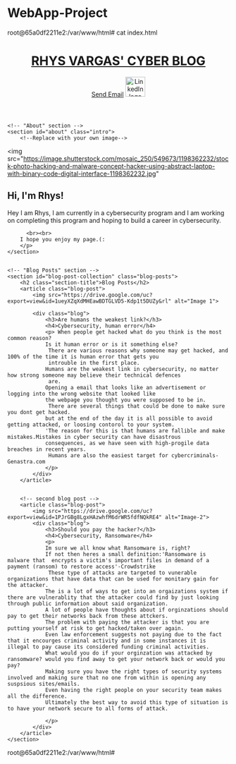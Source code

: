 # WebApp-Project
root@65a0df2211e2:/var/www/html# cat index.html
<!DOCTYPE html>
<html lang="en">

<head>
    <meta charset="UTF-8" />
    <title>My Blog</title>
    <link rel="stylesheet" href="./assets/css/style.css" />
</head>

<body>
    <!-- navigation -->
    <header>
        <h1>
            <a href="/">
                RHYS VARGAS' CYBER BLOG
            </a>
        </h1>
        <a href="mailto:rhysv777@gmail.com" class="button">Send Email</a>
        <a href="https://www.linkedin.com/in/rhys-vargas-400b79172" class="linkedin"><img
                src="https://drive.google.com/uc?export=view&id=14GW-oOoadlMxUGs5FvKkgGkrihtkFyUh" alt="LinkedIn logo"
                height="45px"></a>
    </header>


    <!-- "About" section -->
    <section id="about" class="intro">
        <!--Replace with your own image-->
<img src="https://image.shutterstock.com/mosaic_250/549673/1198362232/stock-photo-hacking-and-malware-concept-hacker-using-abstract-laptop-with-binary-code-digital-interface-1198362232.jpg"
       <h2 class="section-title">Hi, I'm Rhys!</h2>
        <p>
        Hey I am Rhys, I am currently in a cybersecurity program and I am working on completing this program and hoping to build a career in cybersecurity.

          <br><br>
        I hope you enjoy my page.(:
        </p>
    </section>


    <!-- "Blog Posts" section -->
    <section id="blog-post-collection" class="blog-posts">
        <h2 class="section-title">Blog Posts</h2>
        <article class="blog-post">
            <img src="https://drive.google.com/uc?export=view&id=1ueyXZqXdMHEawBDTGLVD5-Kdp1t5DUZy&rl" alt="Image 1">

            <div class="blog">
                <h3>Are humans the weakest link?</h3>
                <h4>Cybersecurity, human error</h4>
                <p> When people get hacked what do you think is the most common reason? 
                Is it human error or is it something else?
                 There are various reasons why someone may get hacked, and 100% of the time it is human error that gets you
                 introuble in the first place.
                Humans are the weakest link in cybersecurity, no matter how strong someone may believe their technical defences
                 are.
                Opening a email that looks like an advertisement or logging into the wrong website that looked like 
                the webpage you thought you were supposed to be in.
                 There are several things that could be done to make sure you dont get hacked.
                but at the end of the day it is all possible to avoid getting attacked, or loosing contorol to your system.      
                'The reason for this is that humans are fallible and make mistakes.Mistakes in cyber security can have disastrous
                consequences, as we have seen with high-progile data breaches in recent years.
                 Humans are also the easiest target for cybercriminals-Genastra.com
                </p>
            </div>
        </article>


        <!-- second blog post -->
        <article class="blog-post">
            <img src="https://drive.google.com/uc?export=view&id=1PJrGBg8LgxHAzwhfM6drWR5fdfNQkRE4" alt="Image-2">
            <div class="blog">
                <h3>Should you pay the hacker?</h3>
                <h4>Cybersecurity, Ransomware</h4>
                <p>
                Im sure we all know what Ransomware is, right?
                If not then heres a small definition:'Ransomware is malware that  encrypts a victim's important files in demand of a payment (ransom) to restore access'-Crowdstrike
                 These type of attacks are targeted to vunerable organizations that have data that can be used for monitary gain for the attacker.
                The is a lot of ways to get into an orgaizations system if there are vulnerablity that the attacker could find by just looking through public information about said organization.
                A lot of people have thoughts about if orginzations should pay to get their networks back from these attckers. 
                The problem with paying the attacker is that you are putting yourself at risk to get hacked/taken over again.
                Even law enforcement suggests not paying due to the fact that it encourges criminal activity and in some instances it is illegal to pay cause its considered funding criminal activities.
                What would you do if your orginzation was attacked by ransomware? would you find away to get your network back or would you pay? 
                Making sure you have the right types of security systems involved and making sure that no one from within is opening any suspsious sites/emails.
                Even having the right people on your security team makes all the difference. 
                Ultimately the best way to avoid this type of situation is to have your network secure to all forms of attack.

                </p>
            </div>
        </article>
    </section>
</body>

</html>
root@65a0df2211e2:/var/www/html# 
